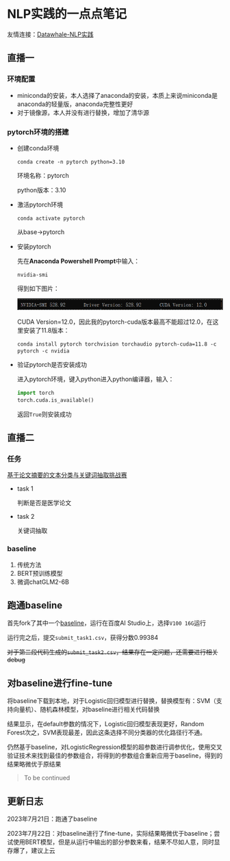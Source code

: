 # NLP实践的一点点笔记

友情连接：[Datawhale-NLP实践](https://datawhaler.feishu.cn/docx/WirRd4oB5oMe2ixw1rxcTnHFnHh)

## 直播一

### 环境配置

* miniconda的安装，本人选择了anaconda的安装，本质上来说miniconda是anaconda的轻量版，anaconda完整性更好
* 对于镜像源，本人并没有进行替换，增加了清华源

### pytorch环境的搭建



* 创建conda环境

  ```
  conda create -n pytorch python=3.10
  ```

  环境名称：pytorch

  python版本：3.10

* 激活pytorch环境

  ```
  conda activate pytorch
  ```

  从base->pytorch

* 安装pytorch

  先在**Anaconda Powershell Prompt**中输入：

  ```
  nvidia-smi
  ```

  得到如下图片：

  ![image-20230721163031733](img\1.png)

  CUDA Version=12.0，因此我的pytorch-cuda版本最高不能超过12.0，在这里安装了11.8版本：

  ```
  conda install pytorch torchvision torchaudio pytorch-cuda=11.8 -c pytorch -c nvidia
  ```

* 验证pytorch是否安装成功

  进入pytorch环境，键入python进入python编译器，输入：

  ```python
  import torch
  torch.cuda.is_available()
  ```

  返回`True`则安装成功

## 直播二

### 任务

[基于论文摘要的文本分类与关键词抽取挑战赛](https://challenge.xfyun.cn/topic/info?type=abstract-of-the-paper&ch=ZuoaKcY)

* task 1

  判断是否是医学论文

* task 2

  关键词抽取

### baseline

1. 传统方法
2. BERT预训练模型
3. 微调chatGLM2-6B

## 跑通baseline

首先fork了其中一个[baseline](https://aistudio.baidu.com/aistudio/projectdetail/6522950?sUid=377372&shared=1&ts=1689827255213)，运行在百度AI Studio上，选择`V100 16G`运行

运行完之后，提交`submit_task1.csv`，获得分数0.99384

~~对于第二段代码生成的`submit_task2.csv`，结果存在一定问题，还需要进行相关debug~~

## 对baseline进行fine-tune

将baseline下载到本地，对于Logistic回归模型进行替换，替换模型有：SVM（支持向量机）、随机森林模型，对baseline进行相关代码替换

结果显示，在default参数的情况下，Logistic回归模型表现更好，Random Forest次之，SVM表现最差，因此这条选择不同分类器的优化路径行不通。

仍然基于baseline，对LogisticRegression模型的超参数进行调参优化，使用交叉验证技术来找到最佳的参数组合，将得到的参数组合重新应用于baseline，得到的结果略微优于原结果



> To be continued

## 更新日志

2023年7月21日：跑通了baseline

2023年7月22日：对baseline进行了fine-tune，实际结果略微优于baseline；尝试使用BERT模型，但是从运行中输出的部分参数来看，结果不尽如人意，同时显存爆了，建议上云